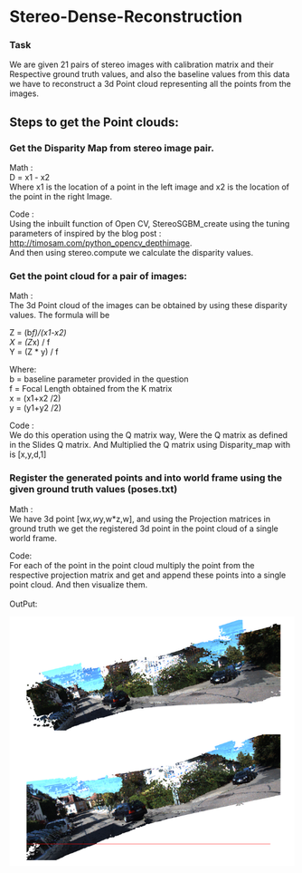 # Stereo-Dense-Reconstruction

### Task
We are given 21 pairs of stereo images with calibration matrix and their Respective ground truth values, and also the baseline values from this data we have to reconstruct a 3d Point cloud representing all the points from the images.<br>

## Steps to get the Point clouds:
### Get the Disparity Map from stereo image pair.
Math : <br>
D = x1 - x2 <br>
Where x1 is the location of a point in the left image and x2 is the location of the point in the right Image.<br>

Code : <br>
Using the inbuilt function of Open CV, StereoSGBM_create using the tuning parameters of inspired by the blog post : http://timosam.com/python_opencv_depthimage. <br>
And then using stereo.compute we calculate the disparity values.<br>

### Get the point cloud for a pair of images:
Math : <br>
The 3d Point cloud of the images can be obtained by using these disparity values. The formula will be <br>

Z = (b*f)/(x1-x2) <br>
X = (Z*x) / f <br>
Y = (Z * y) / f <br>

Where: <br>
b  = baseline parameter provided in the question <br>
f  = Focal Length obtained from the K matrix<br>
x = (x1+x2 /2) <br>
y = (y1+y2 /2) <br>

Code : <br>
We do this operation using the Q matrix way, Were the Q matrix as defined in the Slides Q matrix. And Multiplied the Q matrix using Disparity_map with is [x,y,d,1]<br>

### Register the generated points and into world frame using the given ground truth values (poses.txt)
Math : <br>
 We have 3d point [w*x,w*y,w*z,w], and using the Projection matrices in ground truth we get the registered 3d point in the point cloud of a single world frame. <br>

Code: <br>
For each of the point in the point cloud multiply the point from the respective projection matrix and get and append these points into a single point cloud. And then visualize them.<br><br>
    OutPut:<br>


![Output Image](./images/Output.png)
